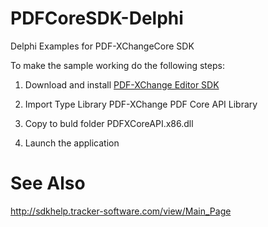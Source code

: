 # PDFCoreSDK-Delphi
Delphi Examples for PDF-XChangeCore SDK

To make the sample working do the following steps:

1) Download and install [PDF-XChange Editor SDK](http://www.tracker-software.com/product/pdf-xchange-editor-sdk)

2) Import Type Library PDF-XChange PDF Core API Library

3) Copy to buld folder PDFXCoreAPI.x86.dll

4) Launch the application

# See Also
http://sdkhelp.tracker-software.com/view/Main_Page
